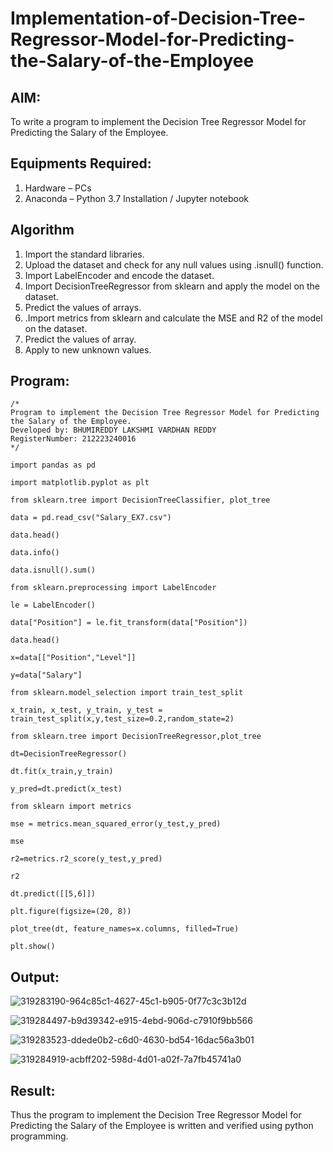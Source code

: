 # Implementation-of-Decision-Tree-Regressor-Model-for-Predicting-the-Salary-of-the-Employee

## AIM:
To write a program to implement the Decision Tree Regressor Model for Predicting the Salary of the Employee.

## Equipments Required:
1. Hardware – PCs
2. Anaconda – Python 3.7 Installation / Jupyter notebook

## Algorithm
1. Import the standard libraries.
2. Upload the dataset and check for any null values using .isnull() function.
3. Import LabelEncoder and encode the dataset.
4. Import DecisionTreeRegressor from sklearn and apply the model on the dataset.
5. Predict the values of arrays.
6. .Import metrics from sklearn and calculate the MSE and R2 of the model on the dataset.
7. Predict the values of array.
8. Apply to new unknown values.

## Program:
```
/*
Program to implement the Decision Tree Regressor Model for Predicting the Salary of the Employee.
Developed by: BHUMIREDDY LAKSHMI VARDHAN REDDY
RegisterNumber: 212223240016  
*/
```
```
import pandas as pd

import matplotlib.pyplot as plt

from sklearn.tree import DecisionTreeClassifier, plot_tree

data = pd.read_csv("Salary_EX7.csv")

data.head()

data.info()

data.isnull().sum()

from sklearn.preprocessing import LabelEncoder

le = LabelEncoder()

data["Position"] = le.fit_transform(data["Position"])

data.head()

x=data[["Position","Level"]]

y=data["Salary"]

from sklearn.model_selection import train_test_split

x_train, x_test, y_train, y_test = train_test_split(x,y,test_size=0.2,random_state=2)

from sklearn.tree import DecisionTreeRegressor,plot_tree

dt=DecisionTreeRegressor()

dt.fit(x_train,y_train)

y_pred=dt.predict(x_test)

from sklearn import metrics

mse = metrics.mean_squared_error(y_test,y_pred)

mse

r2=metrics.r2_score(y_test,y_pred)

r2

dt.predict([[5,6]])

plt.figure(figsize=(20, 8))

plot_tree(dt, feature_names=x.columns, filled=True)

plt.show()
```
## Output:

![319283190-964c85c1-4627-45c1-b905-0f77c3c3b12d](https://github.com/user-attachments/assets/3fc9b23a-0fde-4eaf-b0ff-56702f6b88aa)

![319284497-b9d39342-e915-4ebd-906d-c7910f9bb566](https://github.com/user-attachments/assets/2df9f62a-2269-47d0-a24a-b949e079cb36)

![319283523-ddede0b2-c6d0-4630-bd54-16dac56a3b01](https://github.com/user-attachments/assets/0ff01fe2-6154-46d9-9445-ca2210be7f02)

![319284919-acbff202-598d-4d01-a02f-7a7fb45741a0](https://github.com/user-attachments/assets/5b5ecc14-e805-4186-acf1-2ecf1ec8b659)

## Result:
Thus the program to implement the Decision Tree Regressor Model for Predicting the Salary of the Employee is written and verified using python programming.
